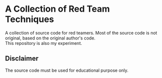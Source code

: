 # A Collection of Red Team Techniques

A collection of source code for red teamers. Most of the source code is not original, based on the original author's code.  
This repository is also my experiment.  

## Disclaimer

The source code must be used for educational purpose only.
